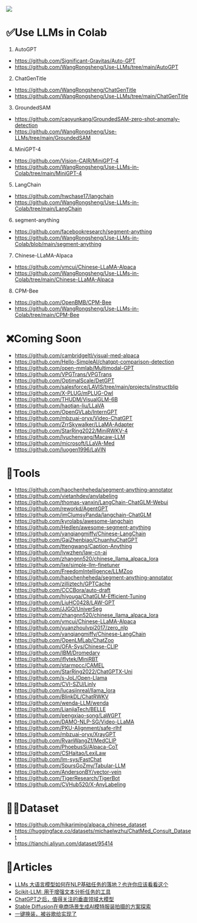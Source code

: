 ![](./images/logo.png)

# ✅Use LLMs in Colab
1. AutoGPT
- https://github.com/Significant-Gravitas/Auto-GPT
- https://github.com/WangRongsheng/Use-LLMs/tree/main/AutoGPT
2. ChatGenTitle
- https://github.com/WangRongsheng/ChatGenTitle
- https://github.com/WangRongsheng/Use-LLMs/tree/main/ChatGenTitle
3. GroundedSAM
- https://github.com/caoyunkang/GroundedSAM-zero-shot-anomaly-detection
- https://github.com/WangRongsheng/Use-LLMs/tree/main/GroundedSAM
4. MiniGPT-4
- https://github.com/Vision-CAIR/MiniGPT-4
- https://github.com/WangRongsheng/Use-LLMs-in-Colab/tree/main/MiniGPT-4
5. LangChain
- https://github.com/hwchase17/langchain
- https://github.com/WangRongsheng/Use-LLMs-in-Colab/tree/main/LangChain
6. segment-anything
- https://github.com/facebookresearch/segment-anything
- https://github.com/WangRongsheng/Use-LLMs-in-Colab/blob/main/segment-anything
7. Chinese-LLaMA-Alpaca
- https://github.com/ymcui/Chinese-LLaMA-Alpaca
- https://github.com/WangRongsheng/Use-LLMs-in-Colab/tree/main/Chinese-LLaMA-Alpaca
8. CPM-Bee
- https://github.com/OpenBMB/CPM-Bee
- https://github.com/WangRongsheng/Use-LLMs-in-Colab/tree/main/CPM-Bee

# ❌Coming Soon
- https://github.com/cambridgeltl/visual-med-alpaca
- https://github.com/Hello-SimpleAI/chatgpt-comparison-detection
- https://github.com/open-mmlab/Multimodal-GPT
- https://github.com/VPGTrans/VPGTrans
- https://github.com/OptimalScale/DetGPT
- https://github.com/salesforce/LAVIS/tree/main/projects/instructblip
- https://github.com/X-PLUG/mPLUG-Owl
- https://github.com/THUDM/VisualGLM-6B
- https://github.com/haotian-liu/LLaVA
- https://github.com/OpenGVLab/InternGPT
- https://github.com/mbzuai-oryx/Video-ChatGPT
- https://github.com/ZrrSkywalker/LLaMA-Adapter
- https://github.com/StarRing2022/MiniRWKV-4
- https://github.com/lyuchenyang/Macaw-LLM
- https://github.com/microsoft/LLaVA-Med
- https://github.com/luogen1996/LaVIN


# 🤖Tools
- https://github.com/haochenheheda/segment-anything-annotator
- https://github.com/vietanhdev/anylabeling
- https://github.com/thomas-yanxin/LangChain-ChatGLM-Webui
- https://github.com/reworkd/AgentGPT
- https://github.com/imClumsyPanda/langchain-ChatGLM
- https://github.com/kyrolabs/awesome-langchain
- https://github.com/Hedlen/awesome-segment-anything
- https://github.com/yanqiangmiffy/Chinese-LangChain
- https://github.com/GaiZhenbiao/ChuanhuChatGPT
- https://github.com/ttengwang/Caption-Anything
- https://github.com/lvwzhen/law-cn-ai
- https://github.com/zhangnn520/chinese_llama_alpaca_lora
- https://github.com/lxe/simple-llm-finetuner
- https://github.com/FreedomIntelligence/LLMZoo
- https://github.com/haochenheheda/segment-anything-annotator
- https://github.com/zilliztech/GPTCache
- https://github.com/CCCBora/auto-draft
- https://github.com/hiyouga/ChatGLM-Efficient-Tuning
- https://github.com/LiuHC0428/LAW-GPT
- https://github.com/JJGO/UniverSeg
- https://github.com/zhangnn520/chinese_llama_alpaca_lora
- https://github.com/ymcui/Chinese-LLaMA-Alpaca
- https://github.com/yuanzhoulvpi2017/zero_nlp
- https://github.com/yanqiangmiffy/Chinese-LangChain
- https://github.com/OpenLMLab/ChatZoo
- https://github.com/OFA-Sys/Chinese-CLIP
- https://github.com/IBM/Dromedary
- https://github.com/iflytek/MiniRBT
- https://github.com/starmpcc/CAMEL
- https://github.com/StarRing2022/ChatGPTX-Uni
- https://github.com/s-JoL/Open-Llama
- https://github.com/CVI-SZU/Linly
- https://github.com/lucasjinreal/llama_lora
- https://github.com/BlinkDL/ChatRWKV
- https://github.com/wenda-LLM/wenda
- https://github.com/LianjiaTech/BELLE
- https://github.com/pengxiao-song/LaWGPT
- https://github.com/DAMO-NLP-SG/Video-LLaMA
- https://github.com/PKU-Alignment/safe-rlhf
- https://github.com/mbzuai-oryx/XrayGPT
- https://github.com/RyanWangZf/MedCLIP
- https://github.com/PhoebusSi/Alpaca-CoT
- https://github.com/CSHaitao/LexiLaw
- https://github.com/lm-sys/FastChat
- https://github.com/SpursGoZmy/Tabular-LLM
- https://github.com/AndersonBY/vector-vein
- https://github.com/TigerResearch/TigerBot
- https://github.com/CVHub520/X-AnyLabeling

# 👷‍♂️Dataset

- https://github.com/hikariming/alpaca_chinese_dataset
- https://huggingface.co/datasets/michaelwzhu/ChatMed_Consult_Dataset
- https://tianchi.aliyun.com/dataset/95414

# 📝Articles

- [LLMs 大语言模型如何在NLP基础任务的落地？也许你应该看看这个](https://mp.weixin.qq.com/s/r3x-2VwOyxYLNm2E-4ZCHw)
- [Scikit-LLM: 用于增强文本分析任务的工具](https://mp.weixin.qq.com/s/UNjXGUunH2U_cW93B2ZtkQ)
- [ChatGPT之后，值得关注的垂直领域大模型](https://mp.weixin.qq.com/s/J3p22Kez6VKpbs1l0fuWvQ)
- [Stable Diffusion在电商场景生成AI模特服装拍摄的方案探索](https://mp.weixin.qq.com/s/B1kD9NSZN4Q_qy90XXQKIQ)
- [一键换装，被谷歌给实现了](https://mp.weixin.qq.com/s/kKh5FsxxqYe9378GDw41kw)
